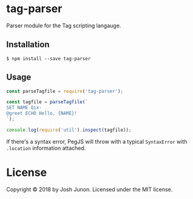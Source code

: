 # tag-parser

Parser module for the Tag scripting langauge.

## Installation

```console
$ npm install --save tag-parser
```

## Usage

```javascript
const parseTagfile = require('tag-parser');

const tagfile = parseTagfile(`
SET NAME Qix-
@greet ECHO Hello, {NAME}!
`);

console.log(require('util').inspect(tagfile));
```

If there's a syntax error, PegJS will throw with a typical
`SyntaxError` with `.location` information attached.

# License
Copyright &copy; 2018 by Josh Junon. Licensed under the MIT license.
